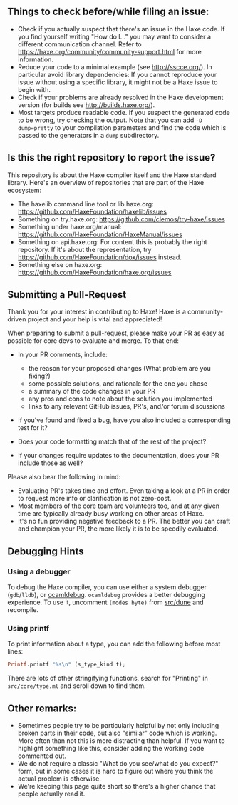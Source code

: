 ## Things to check before/while filing an issue:

- Check if you actually suspect that there's an issue in the Haxe code. If you find yourself writing "How do I..." you may want to consider a different communication channel. Refer to https://haxe.org/community/community-support.html for more information.
- Reduce your code to a minimal example (see http://sscce.org/). In particular avoid library dependencies: If you cannot reproduce your issue without using a specific library, it might not be a Haxe issue to begin with.
- Check if your problems are already resolved in the Haxe development version (for builds see http://builds.haxe.org/).
- Most targets produce readable code. If you suspect the generated code to be wrong, try checking the output. Note that you can add `-D dump=pretty` to your compilation parameters and find the code which is passed to the generators in a `dump` subdirectory.

## Is this the right repository to report the issue?

This repository is about the Haxe compiler itself and the Haxe standard library. Here's an overview of repositories that are part of the Haxe ecosystem:

* The haxelib command line tool or lib.haxe.org: <https://github.com/HaxeFoundation/haxelib/issues>
* Something on try.haxe.org: <https://github.com/clemos/try-haxe/issues>
* Something under haxe.org/manual: <https://github.com/HaxeFoundation/HaxeManual/issues>
* Something on api.haxe.org: For content this is probably the right repository. If it's about the representation, try <https://github.com/HaxeFoundation/dox/issues> instead.
* Something else on haxe.org: <https://github.com/HaxeFoundation/haxe.org/issues>

## Submitting a Pull-Request

Thank you for your interest in contributing to Haxe! Haxe is a
community-driven project and your help is vital and appreciated!

When preparing to submit a pull-request, please make your PR as easy
as possible for core devs to evaluate and merge. To that end:

  * In your PR comments, include:

      * the reason for your proposed changes (What problem are you fixing?)
      * some possible solutions, and rationale for the one you chose
      * a summary of the code changes in your PR
      * any pros and cons to note about the solution you implemented
      * links to any relevant GitHub issues, PR's, and/or forum
        discussions

  * If you've found and fixed a bug, have you also included a
    corresponding test for it?
  * Does your code formatting match that of the rest of the project?
  * If your changes require updates to the documentation, does your PR
    include those as well?

Please also bear the following in mind:

  * Evaluating PR's takes time and effort. Even taking a look at a PR
    in order to request more info or clarification is not zero-cost.
  * Most members of the core team are volunteers too, and at any given time
    are typically already busy working on other areas of Haxe.
  * It's no fun providing negative feedback to a PR. The better you
    can craft and champion your PR, the more likely it is to be
    speedily evaluated.


## Debugging Hints

### Using a debugger

To debug the Haxe compiler, you can use either a system debugger (`gdb`/`lldb`), or [ocamldebug](http://caml.inria.fr/pub/docs/manual-ocaml/debugger.html). `ocamldebug` provides a better debugging experience. To use it, uncomment `(modes byte)` from [src/dune](src/dune) and recompile.

### Using printf

To print information about a type, you can add the following before most lines:

```ocaml
Printf.printf "%s\n" (s_type_kind t);
```

There are lots of other stringifying functions, search for "Printing" in `src/core/type.ml` and scroll down to find them.

## Other remarks:

- Sometimes people try to be particularly helpful by not only including broken parts in their code, but also "similar" code which is working. More often than not this is more distracting than helpful. If you want to highlight something like this, consider adding the working code commented out.
- We do not require a classic "What do you see/what do you expect?" form, but in some cases it is hard to figure out where you think the actual problem is otherwise.
- We're keeping this page quite short so there's a higher chance that people actually read it.
